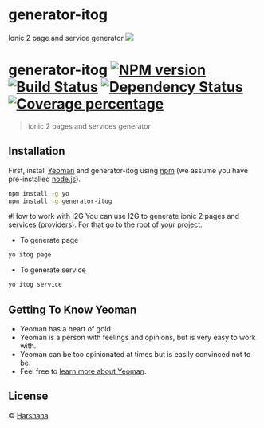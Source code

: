 # generator-itog
Ionic 2 page and service generator
![](http://i.imgur.com/FAVK3wl.png)
# generator-itog [![NPM version][npm-image]][npm-url] [![Build Status][travis-image]][travis-url] [![Dependency Status][daviddm-image]][daviddm-url] [![Coverage percentage][coveralls-image]][coveralls-url]
> ionic 2 pages and services generator

## Installation

First, install [Yeoman](http://yeoman.io) and generator-itog using [npm](https://www.npmjs.com/) (we assume you have pre-installed [node.js](https://nodejs.org/)).

```bash
npm install -g yo
npm install -g generator-itog
```
#How to work with I2G
You can use I2G to generate ionic 2 pages and services (providers). For that go to the root of your project.
 * To generate page 
```bash
yo itog page
```
 * To generate service
```bash
yo itog service
```

## Getting To Know Yeoman

 * Yeoman has a heart of gold.
 * Yeoman is a person with feelings and opinions, but is very easy to work with.
 * Yeoman can be too opinionated at times but is easily convinced not to be.
 * Feel free to [learn more about Yeoman](http://yeoman.io/).

## License

 © [Harshana](www.freethemalloc.com)


[npm-image]: https://badge.fury.io/js/generator-itog.svg
[npm-url]: https://npmjs.org/package/generator-itog
[travis-image]: https://travis-ci.org/hs71122/generator-itog.svg?branch=master
[travis-url]: https://travis-ci.org/hs71122/generator-itog
[daviddm-image]: https://david-dm.org/hs71122/generator-itog.svg?theme=shields.io
[daviddm-url]: https://david-dm.org/hs71122/generator-itog
[coveralls-image]: https://coveralls.io/repos/hs71122/generator-itog/badge.svg
[coveralls-url]: https://coveralls.io/r/hs71122/generator-itog
